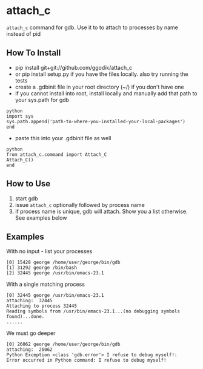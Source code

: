 attach_c
========

`attach_c` command for gdb. Use it to to attach to processes by name instead of pid

How To Install
---------
 - pip install git+git://github.com/ggodik/attach_c
 - or pip install setup.py if you have the files locally. also try running the tests
 - create a .gdbinit file in your root directory (~/) if you don't have one
 - if you cannot install into root, install locally and manually add that path to your sys.path for gdb
```
python
import sys
sys.path.append('path-to-where-you-installed-your-local-packages')
end
```
 - paste this into your .gdbinit file as well
``` 
python
from attach_c.command import Attach_C
Attach_C()
end
```

How to Use
----------
1. start gdb
2. issue `attach_c` optionally followed by process name
3. if process name is unique, gdb will attach. Show you a list otherwise. See examples below


Examples
--------

With no input - list your processes
```(gdb) attach_c
[0] 15428 george /home/user/george/bin/gdb
[1] 31292 george /bin/bash
[2] 32445 george /usr/bin/emacs-23.1
```

With a single matching process
```(gdb) attach_c emacs
[0] 32445 george /usr/bin/emacs-23.1
attaching:  32445
Attaching to process 32445
Reading symbols from /usr/bin/emacs-23.1...(no debugging symbols found)...done.
......
```

We must go deeper
```(gdb) attach_c gdb
[0] 26062 george /home/user/george/bin/gdb
attaching:  26062
Python Exception <class 'gdb.error'> I refuse to debug myself!:
Error occurred in Python command: I refuse to debug myself!
```